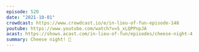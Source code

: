 ```yaml
---
episode: 520
date: "2021-10-01"
crowdcast: https://www.crowdcast.io/e/in-lieu-of-fun-episode-148
youtube: https://www.youtube.com/watch?v=S_xLQPPnpJA
acast: https://shows.acast.com/in-lieu-of-fun/episodes/cheese-night-4
summary: Cheese night! 🧀
---
```

